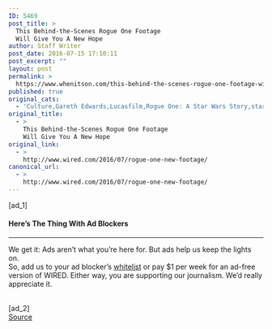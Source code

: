 ```yaml
---
ID: 5469
post_title: >
  This Behind-the-Scenes Rogue One Footage
  Will Give You A New Hope
author: Staff Writer
post_date: 2016-07-15 17:10:11
post_excerpt: ""
layout: post
permalink: >
  https://www.whenitson.com/this-behind-the-scenes-rogue-one-footage-will-give-you-a-new-hope/
published: true
original_cats:
  - 'Culture,Gareth Edwards,Lucasfilm,Rogue One: A Star Wars Story,star wars'
original_title:
  - >
    This Behind-the-Scenes Rogue One Footage
    Will Give You A New Hope
original_link:
  - >
    http://www.wired.com/2016/07/rogue-one-new-footage/
canonical_url:
  - >
    http://www.wired.com/2016/07/rogue-one-new-footage/
---
```

 [ad_1]
<br><div readability="10.659793814433">
				<h4 class="clearfix text-c">Here’s The Thing With Ad Blockers</h4>
				<hr/><p class="link-underline-sm clearfix text-c"><span class="black">We get it:</span> Ads aren’t what you’re here for. But ads help us keep the lights on. <br/>So, add us to your ad blocker’s <a href="http://www.wired.com/whitelist-wired/" class="inline-block" target="_blank" data-js="whitelist-link">whitelist</a> or pay $1 per week for an ad-free version of WIRED. Either way, you are supporting our journalism. We’d really appreciate it.</p>
			</div>
<br>[ad_2]
<br><a href="http://www.wired.com/2016/07/rogue-one-new-footage/">Source </a>